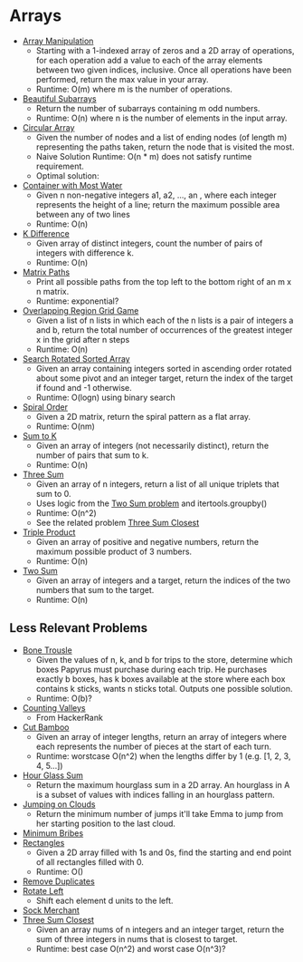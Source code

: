 # Arrays

* [Array Manipulation](array_manipulation.py)
    * Starting with a 1-indexed array of zeros and a 2D array of operations, for each operation add a value to each of
    the array elements between two given indices, inclusive. Once all operations have been performed, return the max
    value in your array.
    * Runtime: O(m) where m is the number of operations.
* [Beautiful Subarrays](beautiful_subarrays.py)
    * Return the number of subarrays containing m odd numbers.
    * Runtime: O(n) where n is the number of elements in the input array.
* [Circular Array](circular_array.py)
	* Given the number of nodes and a list of ending nodes (of length m) representing the paths taken, return the node
	that is visited the most.
	* Naive Solution Runtime: O(n * m) does not satisfy runtime requirement.
	* Optimal solution:
* [Container with Most Water](container_with_most_water.py)
	* Given n non-negative integers a1, a2, ..., an , where each integer represents the height of a line; return the
	maximum possible area between any of two lines
	* Runtime: O(n)
* [K Difference](k_difference.py)
	* Given array of distinct integers, count the number of pairs of integers with difference k.
	* Runtime: O(n)
* [Matrix Paths](matrix_paths.py)
	* Print all possible paths from the top left to the bottom right of an m x n matrix.
	* Runtime: exponential?
* [Overlapping Region Grid Game](overlapping_region_grid_game.py)
	* Given a list of n lists in which each of the n lists is a pair of integers a and b, return the total number of
	occurrences of the greatest integer x in the grid after n steps
	* Runtime: O(n)
* [Search Rotated Sorted Array](search_rotated_sorted_array.py)
	* Given an array containing integers sorted in ascending order rotated about some pivot and an integer target,
	return the index of the target if found and -1 otherwise.
	* Runtime: O(logn) using binary search
* [Spiral Order](spiral_order.py)
	* Given a 2D matrix, return the spiral pattern as a flat array.
	* Runtime: O(nm)
* [Sum to K](sum_to_k.py)
	* Given an array of integers (not necessarily distinct), return the number of pairs that sum to k.
	* Runtime: O(n)
* [Three Sum](three_sum.py)
	* Given an array of n integers, return a list of all unique triplets that sum to 0.
	* Uses logic from the [Two Sum problem](two_sum.py) and itertools.groupby()
	* Runtime: O(n^2)
	* See the related problem [Three Sum Closest](three_sum_closest.py)
* [Triple Product](tripleProduct.java)
	* Given an array of positive and negative numbers, return the maximum possible product of 3 numbers.
	* Runtime: O(n)
* [Two Sum](two_sum.py)
	* Given an array of integers and a target, return the indices of the two numbers that sum to the target.
	* Runtime: O(n)

## Less Relevant Problems
* [Bone Trousle](bonetrousle.py)
    * Given the values of n, k, and b for trips to the store, determine which boxes Papyrus must purchase during each
    trip. He purchases exactly b boxes, has k boxes available at the store where each box contains k sticks, wants n
    sticks total. Outputs one possible solution.
    * Runtime: O(b)?
* [Counting Valleys](counting_valleys.py)
	* From HackerRank
* [Cut Bamboo](cut_bamboo.py)
	* Given an array of integer lengths, return an array of integers where each represents the number of pieces at the
	start of each turn.
	* Runtime: worstcase O(n^2) when the lengths differ by 1 (e.g. [1, 2, 3, 4, 5...])
* [Hour Glass Sum](hour_glass_sum.py)
	* Return the maximum hourglass sum in a 2D array. An hourglass in A is a subset of values with indices falling in an
	hourglass pattern.
* [Jumping on Clouds](jumping_on_clouds.py)
	* Return the minimum number of jumps it'll take Emma to jump from her starting position to the last cloud.
* [Minimum Bribes](minimum_bribes.py)
* [Rectangles](rectangles.py)
	* Given a 2D array filled with 1s and 0s, find the starting and end point of all rectangles filled with 0.
	* Runtime: O()
* [Remove Duplicates](remove_duplicates.py)
* [Rotate Left](rot_left.py)
	* Shift each element d units to the left.
* [Sock Merchant](sock_merchant.py)
* [Three Sum Closest](three_sum_closest.py)
	* Given an array nums of n integers and an integer target, return the sum of three integers in nums that is closest
	to target.
	* Runtime: best case O(n^2) and worst case O(n^3)?